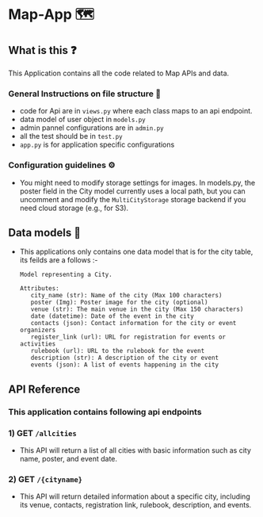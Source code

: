 #  Map-App 🗺️

## What is this ❓
This Application contains all the code related to Map APIs and data.

### General Instructions on file structure 📂
- code for Api are in `views.py` where each class maps to an api endpoint.
- data model of user object in `models.py`
- admin pannel configurations are in `admin.py`
- all the test should be in `test.py`
- `app.py` is for application specific configurations

### Configuration guidelines ⚙️
- You might need to modify storage settings for images. In models.py, the poster field in the City model currently uses a local path, but you can uncomment and modify the `MultiCityStorage` storage backend if you need cloud storage (e.g., for S3).

## Data models 💾
- This applications only contains one data model that is for the city table, its feilds are a follows :-

   ```
   Model representing a City.

   Attributes:
      city_name (str): Name of the city (Max 100 characters)
      poster (Img): Poster image for the city (optional)
      venue (str): The main venue in the city (Max 150 characters)
      date (datetime): Date of the event in the city
      contacts (json): Contact information for the city or event organizers
      register_link (url): URL for registration for events or activities
      rulebook (url): URL to the rulebook for the event
      description (str): A description of the city or event
      events (json): A list of events happening in the city

   ```


## API Reference

### This application contains following api endpoints
### 1) **GET** `/allcities`
- This API will return a list of all cities with basic information such as city name, poster, and event date.
### 2) **GET** `/{cityname}`
- This API will return detailed information about a specific city, including its venue, contacts, registration link, rulebook, description, and events.
